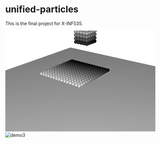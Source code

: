 # unified-particles
This is the final project for X-INF535.

![demo](./demo.gif)
![demo3](./demo3.gif)
